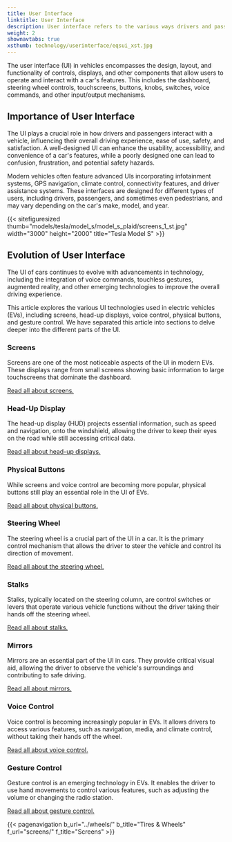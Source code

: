 ```yaml
---
title: User Interface
linktitle: User Interface
description: User interface refers to the various ways drivers and passengers interact with the features and controls of a vehicle.
weight: 2
shownavtabs: true
xsthumb: technology/userinterface/eqsui_xst.jpg
---
```

<!-- markdownlint-disable MD033 -->

The user interface (UI) in vehicles encompasses the design, layout, and functionality of controls, displays, and other components that allow users to operate and interact with a car's features. This includes the dashboard, steering wheel controls, touchscreens, buttons, knobs, switches, voice commands, and other input/output mechanisms.

## Importance of User Interface

The UI plays a crucial role in how drivers and passengers interact with a vehicle, influencing their overall driving experience, ease of use, safety, and satisfaction. A well-designed UI can enhance the usability, accessibility, and convenience of a car's features, while a poorly designed one can lead to confusion, frustration, and potential safety hazards.

Modern vehicles often feature advanced UIs incorporating infotainment systems, GPS navigation, climate control, connectivity features, and driver assistance systems. These interfaces are designed for different types of users, including drivers, passengers, and sometimes even pedestrians, and may vary depending on the car's make, model, and year.

{{< sitefiguresized thumb="models/tesla/model_s/model_s_plaid/screens_1_st.jpg" width="3000" height="2000" title="Tesla Model S" >}}

## Evolution of User Interface

The UI of cars continues to evolve with advancements in technology, including the integration of voice commands, touchless gestures, augmented reality, and other emerging technologies to improve the overall driving experience.

This article explores the various UI technologies used in electric vehicles (EVs), including screens, head-up displays, voice control, physical buttons, and gesture control. We have separated this article into sections to delve deeper into the different parts of the UI.

### Screens

Screens are one of the most noticeable aspects of the UI in modern EVs. These displays range from small screens showing basic information to large touchscreens that dominate the dashboard.

[Read all about screens.](screens/)

### Head-Up Display

The head-up display (HUD) projects essential information, such as speed and navigation, onto the windshield, allowing the driver to keep their eyes on the road while still accessing critical data.

[Read all about head-up displays.](hud/)

### Physical Buttons

While screens and voice control are becoming more popular, physical buttons still play an essential role in the UI of EVs.

[Read all about physical buttons.](buttons/)

### Steering Wheel

The steering wheel is a crucial part of the UI in a car. It is the primary control mechanism that allows the driver to steer the vehicle and control its direction of movement.

[Read all about the steering wheel.](steeringwheel/)

### Stalks

Stalks, typically located on the steering column, are control switches or levers that operate various vehicle functions without the driver taking their hands off the steering wheel.

[Read all about stalks.](stalks/)

### Mirrors

Mirrors are an essential part of the UI in cars. They provide critical visual aid, allowing the driver to observe the vehicle's surroundings and contributing to safe driving.

[Read all about mirrors.](mirrors/)

### Voice Control

Voice control is becoming increasingly popular in EVs. It allows drivers to access various features, such as navigation, media, and climate control, without taking their hands off the wheel.

[Read all about voice control.](voicecontrol/)

### Gesture Control

Gesture control is an emerging technology in EVs. It enables the driver to use hand movements to control various features, such as adjusting the volume or changing the radio station.

[Read all about gesture control.](gesturecontrol/)

{{< pagenavigation b_url="../wheels/" b_title="Tires & Wheels" f_url="screens/" f_title="Screens" >}}